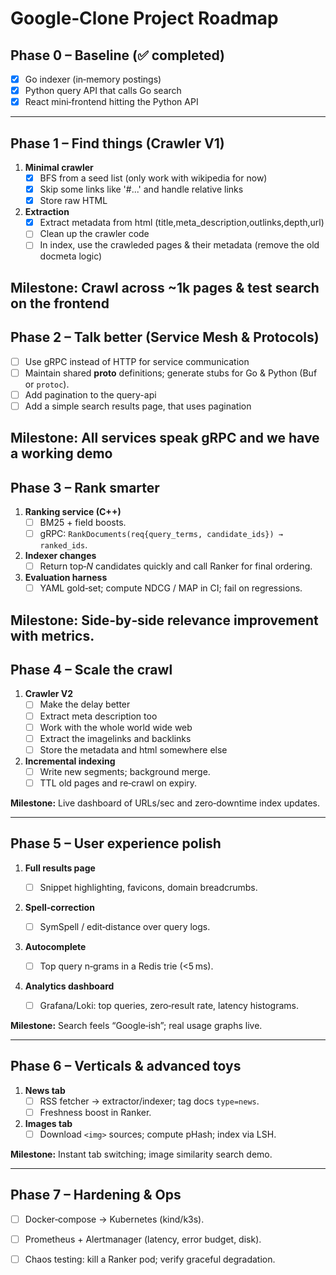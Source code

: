 # Google‑Clone Project Roadmap

## Phase 0 – Baseline (✅ completed)

- [x] Go indexer (in‑memory postings)
- [x] Python query API that calls Go search
- [x] React mini‑frontend hitting the Python API

---


## Phase 1 – **Find things** (Crawler V1)

1. **Minimal crawler**
   - [x] BFS from a seed list (only work with wikipedia for now)
   - [x] Skip some links like '#...' and handle relative links 
   - [x] Store raw HTML 
2. **Extraction**
   - [x] Extract metadata from html (title,meta_description,outlinks,depth,url)
   - [ ] Clean up the crawler code
   - [ ] In index, use the crawleded pages & their metadata (remove the old docmeta logic)

**Milestone:** Crawl across ~1k pages & test search on the frontend
---

## Phase 2 – **Talk better** (Service Mesh & Protocols)

- [ ] Use gRPC instead of HTTP for service communication
- [ ] Maintain shared **proto** definitions; generate stubs for Go & Python (Buf or `protoc`).
- [ ] Add pagination to the query-api
- [ ] Add a simple search results page, that uses pagination

**Milestone:** All services speak gRPC and we have a working demo
---

## Phase 3 – **Rank smarter**

1. **Ranking service (C++)**
   - [ ] BM25 + field boosts.
   - [ ] gRPC: `RankDocuments(req{query_terms, candidate_ids}) → ranked_ids`.
2. **Indexer changes**
   - [ ] Return top‑*N* candidates quickly and call Ranker for final ordering.
3. **Evaluation harness**
   - [ ] YAML gold‑set; compute NDCG / MAP in CI; fail on regressions.

**Milestone:** Side‑by‑side relevance improvement with metrics.
---

## Phase 4 – **Scale the crawl**

1. **Crawler V2**
   - [ ] Make the delay better
   - [ ] Extract meta description too
   - [ ] Work with the whole world wide web
   - [ ] Extract the imagelinks and backlinks
   - [ ] Store the metadata and html somewhere else
2. **Incremental indexing**
   - [ ] Write new segments; background merge.
   - [ ] TTL old pages and re‑crawl on expiry.

**Milestone:** Live dashboard of URLs/sec and zero‑downtime index updates.

---

## Phase 5 – **User experience polish**

1. **Full results page**

   - [ ] Snippet highlighting, favicons, domain breadcrumbs.
2. **Spell‑correction**

   - [ ] SymSpell / edit‑distance over query logs.
3. **Autocomplete**

   - [ ] Top query n‑grams in a Redis trie (<5 ms).
4. **Analytics dashboard**

   - [ ] Grafana/Loki: top queries, zero‑result rate, latency histograms.

**Milestone:** Search feels “Google‑ish”; real usage graphs live.

---

## Phase 6 – **Verticals & advanced toys**

1. **News tab**
   - [ ] RSS fetcher → extractor/indexer; tag docs `type=news`.
   - [ ] Freshness boost in Ranker.
2. **Images tab**
   - [ ] Download `<img>` sources; compute pHash; index via LSH.

**Milestone:** Instant tab switching; image similarity search demo.

---

## Phase 7 – **Hardening & Ops**

- [ ] Docker‑compose → Kubernetes (kind/k3s).
- [ ] Prometheus + Alertmanager (latency, error budget, disk).
- [ ] Chaos testing: kill a Ranker pod; verify graceful degradation.


